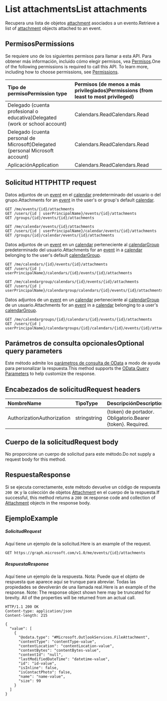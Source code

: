 # <a name="list-attachments"></a><span data-ttu-id="435fb-101">List attachments</span><span class="sxs-lookup"><span data-stu-id="435fb-101">List attachments</span></span>

<span data-ttu-id="435fb-102">Recupera una lista de objetos [attachment](../resources/attachment.md) asociados a un evento.</span><span class="sxs-lookup"><span data-stu-id="435fb-102">Retrieve a list of [attachment](../resources/attachment.md) objects attached to an event.</span></span>
## <a name="permissions"></a><span data-ttu-id="435fb-103">Permisos</span><span class="sxs-lookup"><span data-stu-id="435fb-103">Permissions</span></span>
<span data-ttu-id="435fb-p101">Se requiere uno de los siguientes permisos para llamar a esta API. Para obtener más información, incluido cómo elegir permisos, vea [Permisos](../../../concepts/permissions_reference.md).</span><span class="sxs-lookup"><span data-stu-id="435fb-p101">One of the following permissions is required to call this API. To learn more, including how to choose permissions, see [Permissions](../../../concepts/permissions_reference.md).</span></span>

|<span data-ttu-id="435fb-106">Tipo de permiso</span><span class="sxs-lookup"><span data-stu-id="435fb-106">Permission type</span></span>      | <span data-ttu-id="435fb-107">Permisos (de menos a más privilegiados)</span><span class="sxs-lookup"><span data-stu-id="435fb-107">Permissions (from least to most privileged)</span></span>              |
|:--------------------|:---------------------------------------------------------|
|<span data-ttu-id="435fb-108">Delegado (cuenta profesional o educativa)</span><span class="sxs-lookup"><span data-stu-id="435fb-108">Delegated (work or school account)</span></span> | <span data-ttu-id="435fb-109">Calendars.Read</span><span class="sxs-lookup"><span data-stu-id="435fb-109">Calendars.Read</span></span>    |
|<span data-ttu-id="435fb-110">Delegado (cuenta personal de Microsoft)</span><span class="sxs-lookup"><span data-stu-id="435fb-110">Delegated (personal Microsoft account)</span></span> | <span data-ttu-id="435fb-111">Calendars.Read</span><span class="sxs-lookup"><span data-stu-id="435fb-111">Calendars.Read</span></span>    |
|<span data-ttu-id="435fb-112">Aplicación</span><span class="sxs-lookup"><span data-stu-id="435fb-112">Application</span></span> | <span data-ttu-id="435fb-113">Calendars.Read</span><span class="sxs-lookup"><span data-stu-id="435fb-113">Calendars.Read</span></span> |

## <a name="http-request"></a><span data-ttu-id="435fb-114">Solicitud HTTP</span><span class="sxs-lookup"><span data-stu-id="435fb-114">HTTP request</span></span>
<!-- { "blockType": "ignored" } -->
<span data-ttu-id="435fb-115">Datos adjuntos de un [event](../resources/event.md) en el [calendar](../resources/calendar.md) predeterminado del usuario o del grupo.</span><span class="sxs-lookup"><span data-stu-id="435fb-115">Attachments for an [event](../resources/event.md) in the user's or group's default [calendar](../resources/calendar.md).</span></span>
```http
GET /me/events/{id}/attachments
GET /users/{id | userPrincipalName}/events/{id}/attachments
GET /groups/{id}/events/{id}/attachments

GET /me/calendar/events/{id}/attachments
GET /users/{id | userPrincipalName}/calendar/events/{id}/attachments
GET /groups/{id}/calendar/events/{id}/attachments
```
<span data-ttu-id="435fb-116">Datos adjuntos de un [event](../resources/event.md) en un [calendar](../resources/calendar.md) perteneciente al [calendarGroup](../resources/calendargroup.md) predeterminado del usuario.</span><span class="sxs-lookup"><span data-stu-id="435fb-116">Attachments for an [event](../resources/event.md) in a [calendar](../resources/calendar.md) belonging to the user's default [calendarGroup](../resources/calendargroup.md).</span></span>
```http
GET /me/calendars/{id}/events/{id}/attachments
GET /users/{id | userPrincipalName}/calendars/{id}/events/{id}/attachments

GET /me/calendargroup/calendars/{id}/events/{id}/attachments
GET /users/{id | userPrincipalName}/calendargroup/calendars/{id}/events/{id}/attachments
```
<span data-ttu-id="435fb-117">Datos adjuntos de un [event](../resources/event.md) en un [calendar](../resources/calendar.md) perteneciente al [calendarGroup](../resources/calendargroup.md) de un usuario.</span><span class="sxs-lookup"><span data-stu-id="435fb-117">Attachments for an [event](../resources/event.md) in a [calendar](../resources/calendar.md) belonging to a user's [calendarGroup](../resources/calendargroup.md).</span></span>
```http
GET /me/calendargroups/{id}/calendars/{id}/events/{id}/attachments
GET /users/{id | userPrincipalName}/calendargroups/{id}/calendars/{id}/events/{id}/attachments
```
## <a name="optional-query-parameters"></a><span data-ttu-id="435fb-118">Parámetros de consulta opcionales</span><span class="sxs-lookup"><span data-stu-id="435fb-118">Optional query parameters</span></span>
<span data-ttu-id="435fb-119">Este método admite los [parámetros de consulta de OData](http://developer.microsoft.com/en-us/graph/docs/overview/query_parameters) a modo de ayuda para personalizar la respuesta.</span><span class="sxs-lookup"><span data-stu-id="435fb-119">This method supports the [OData Query Parameters](http://developer.microsoft.com/en-us/graph/docs/overview/query_parameters) to help customize the response.</span></span>
## <a name="request-headers"></a><span data-ttu-id="435fb-120">Encabezados de solicitud</span><span class="sxs-lookup"><span data-stu-id="435fb-120">Request headers</span></span>
| <span data-ttu-id="435fb-121">Nombre</span><span class="sxs-lookup"><span data-stu-id="435fb-121">Name</span></span>       | <span data-ttu-id="435fb-122">Tipo</span><span class="sxs-lookup"><span data-stu-id="435fb-122">Type</span></span> | <span data-ttu-id="435fb-123">Descripción</span><span class="sxs-lookup"><span data-stu-id="435fb-123">Description</span></span>|
|:-----------|:------|:----------|
| <span data-ttu-id="435fb-124">Authorization</span><span class="sxs-lookup"><span data-stu-id="435fb-124">Authorization</span></span>  | <span data-ttu-id="435fb-125">string</span><span class="sxs-lookup"><span data-stu-id="435fb-125">string</span></span>  | <span data-ttu-id="435fb-p102">{token} de portador. Obligatorio.</span><span class="sxs-lookup"><span data-stu-id="435fb-p102">Bearer {token}. Required.</span></span> |

## <a name="request-body"></a><span data-ttu-id="435fb-128">Cuerpo de la solicitud</span><span class="sxs-lookup"><span data-stu-id="435fb-128">Request body</span></span>
<span data-ttu-id="435fb-129">No proporcione un cuerpo de solicitud para este método.</span><span class="sxs-lookup"><span data-stu-id="435fb-129">Do not supply a request body for this method.</span></span>

## <a name="response"></a><span data-ttu-id="435fb-130">Respuesta</span><span class="sxs-lookup"><span data-stu-id="435fb-130">Response</span></span>

<span data-ttu-id="435fb-131">Si se ejecuta correctamente, este método devuelve un código de respuesta `200 OK` y la colección de objetos [Attachment](../resources/attachment.md) en el cuerpo de la respuesta.</span><span class="sxs-lookup"><span data-stu-id="435fb-131">If successful, this method returns a `200 OK` response code and collection of [Attachment](../resources/attachment.md) objects in the response body.</span></span>
## <a name="example"></a><span data-ttu-id="435fb-132">Ejemplo</span><span class="sxs-lookup"><span data-stu-id="435fb-132">Example</span></span>
##### <a name="request"></a><span data-ttu-id="435fb-133">Solicitud</span><span class="sxs-lookup"><span data-stu-id="435fb-133">Request</span></span>
<span data-ttu-id="435fb-134">Aquí tiene un ejemplo de la solicitud.</span><span class="sxs-lookup"><span data-stu-id="435fb-134">Here is an example of the request.</span></span>
<!-- {
  "blockType": "request",
  "name": "get_attachments"
}-->
```http
GET https://graph.microsoft.com/v1.0/me/events/{id}/attachments
```
##### <a name="response"></a><span data-ttu-id="435fb-135">Respuesta</span><span class="sxs-lookup"><span data-stu-id="435fb-135">Response</span></span>
<span data-ttu-id="435fb-p103">Aquí tiene un ejemplo de la respuesta. Nota: Puede que el objeto de respuesta que aparece aquí se trunque para abreviar. Todas las propiedades se devolverán de una llamada real.</span><span class="sxs-lookup"><span data-stu-id="435fb-p103">Here is an example of the response. Note: The response object shown here may be truncated for brevity. All of the properties will be returned from an actual call.</span></span>
<!-- {
  "blockType": "response",
  "truncated": true,
  "@odata.type": "microsoft.graph.attachment",
  "isCollection": true
} -->
```http
HTTP/1.1 200 OK
Content-type: application/json
Content-length: 215

{
  "value": [
    {
      "@odata.type": "#Microsoft.OutlookServices.FileAttachment",
      "contentType": "contentType-value",
      "contentLocation": "contentLocation-value",
      "contentBytes": "contentBytes-value",
      "contentId": "null",
      "lastModifiedDateTime": "datetime-value",
      "id": "id-value",
      "isInline": false,
      "isContactPhoto": false,
      "name": "name-value",
      "size": 99
    }
  ]
}
```

<!-- uuid: 8fcb5dbc-d5aa-4681-8e31-b001d5168d79
2015-10-25 14:57:30 UTC -->
<!-- {
  "type": "#page.annotation",
  "description": "List attachments",
  "keywords": "",
  "section": "documentation",
  "tocPath": ""
}-->